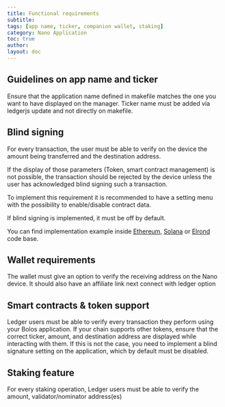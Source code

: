 ```yaml
---
title: Functional requirements
subtitle:
tags: [app name, ticker, companion wallet, staking]
category: Nano Application
toc: true
author:
layout: doc
---
```



## Guidelines on app name and ticker

Ensure that the application name defined in makefile matches the one you want to have displayed on the manager.
Ticker name must be added via ledgerjs update and not directly on makefile.

## Blind signing

For every transaction, the user must be able to verify on the device the amount being transferred and the destination address.

If the display of those parameters (Token, smart contract management) is not possible, the transaction should be rejected by the device unless the user has acknowledged blind signing such a transaction.

To implement this requirement it is recommended to have a setting menu with the possibility to enable/disable contract data.

If blind signing is implemented, it must be off by default.

You can find implementation example inside [Ethereum](https://github.com/LedgerHQ/app-ethereum), [Solana](https://github.com/LedgerHQ/app-solana) or [Elrond](https://github.com/LedgerHQ/app-elrond) code base.

## Wallet requirements

The wallet must give an option to verify the receiving address on the Nano device.
It should also have an affiliate link next connect with ledger option

## Smart contracts & token support

Ledger users must be able to verify every transaction they perform using your Bolos application.
If your chain supports other tokens, ensure that the correct ticker, amount, and destination address are displayed while interacting with them.
If this is not the case, you need to implement a blind signature setting on the application, which by default must be disabled.

## Staking feature

For every staking operation, Ledger users must be able to verify the amount, validator/nominator address(es)
